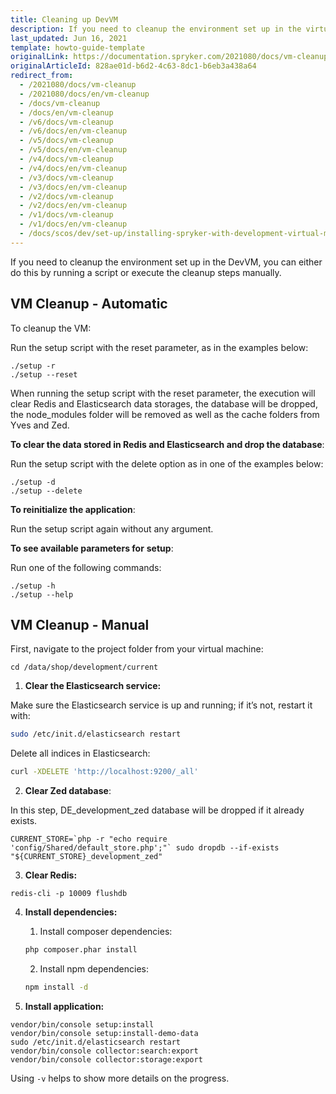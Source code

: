 ```yaml
---
title: Cleaning up DevVM
description: If you need to cleanup the environment set up in the virtual machine, you can either do this by running a script or execute the cleanup steps manually.
last_updated: Jun 16, 2021
template: howto-guide-template
originalLink: https://documentation.spryker.com/2021080/docs/vm-cleanup
originalArticleId: 828ae01d-b6d2-4c63-8dc1-b6eb3a438a64
redirect_from:
  - /2021080/docs/vm-cleanup
  - /2021080/docs/en/vm-cleanup
  - /docs/vm-cleanup
  - /docs/en/vm-cleanup
  - /v6/docs/vm-cleanup
  - /v6/docs/en/vm-cleanup
  - /v5/docs/vm-cleanup
  - /v5/docs/en/vm-cleanup
  - /v4/docs/vm-cleanup
  - /v4/docs/en/vm-cleanup
  - /v3/docs/vm-cleanup
  - /v3/docs/en/vm-cleanup
  - /v2/docs/vm-cleanup
  - /v2/docs/en/vm-cleanup
  - /v1/docs/vm-cleanup
  - /v1/docs/en/vm-cleanup
  - /docs/scos/dev/set-up/installing-spryker-with-development-virtual-machine/virtual-machine-cleanup.html
---
```


<!-- Used to be: http://spryker.github.io/getting-started/installation/virtual-machine-cleanup/ -->

If you need to cleanup the environment set up in the DevVM, you can either do this by running a script or execute the cleanup steps manually.

## VM Cleanup - Automatic
To cleanup the VM:

Run the setup script with the reset parameter, as in the examples below:

```
./setup -r
./setup --reset
```

When running the setup script with the reset parameter, the execution will clear Redis and Elasticsearch data storages, the database will be dropped, the node_modules folder will be removed as well as the cache folders from Yves and Zed.

**To clear the data stored in Redis and Elasticsearch and drop the database**:

Run the setup script with the delete option as in one of the examples below:

```
./setup -d
./setup --delete
```

**To reinitialize the application**:

Run the setup script again without any argument.

**To see available parameters for** **setup**:

Run one of the following commands:

```
./setup -h
./setup --help
```

## VM Cleanup - Manual
First, navigate to the project folder from your virtual machine:

```
cd /data/shop/development/current
```

1. **Clear the Elasticsearch service:**

Make sure the Elasticsearch service is up and running; if it’s not, restart it with:

```bash
sudo /etc/init.d/elasticsearch restart
```

Delete all indices in Elasticsearch:

```bash
curl -XDELETE 'http://localhost:9200/_all'
```

2. **Clear Zed database**:

In this step, DE_development_zed database will be dropped if it already exists.

```shell
CURRENT_STORE=`php -r "echo require 'config/Shared/default_store.php';"` sudo dropdb --if-exists "${CURRENT_STORE}_development_zed"
```

3. **Clear Redis:**

```shell
redis-cli -p 10009 flushdb
```

4. **Install dependencies:**

    1. Install composer dependencies:

    ```bash
    php composer.phar install
    ```

    2. Install npm dependencies:
    ```bash
    npm install -d
    ```

5. **Install application:**

```
vendor/bin/console setup:install
vendor/bin/console setup:install-demo-data
sudo /etc/init.d/elasticsearch restart
vendor/bin/console collector:search:export
vendor/bin/console collector:storage:export
```

Using `-v` helps to show more details on the progress.
